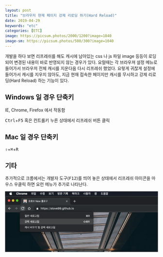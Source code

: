 ```yaml
---
layout: post
title: "브라우저 현재 페이지 강제 리로딩 하기(Hard Reload)"
date: 2019-04-29
keywords: "etc"
categories: [ETC]
image: https://picsum.photos/2000/1200?image=1040
image-sm: https://picsum.photos/500/300?image=1040
---
```


개발을 하다 보면 리프레쉬를 해도 캐시에 남아있는 css 나 js 파일 image 등등이 로딩되어 변경된 내용이 바로 반영되지 않는 경우가 있다.
요럴때는 각 브라우져 설정 메뉴로 들어가서 브라우저 전체 캐시를 지운다음 다시 리프레쉬 했었다.
요렇게 귀찮게 설정에 들어가서 캐시를 지우지 않아도, 지금 현재 접속한 페이지만 캐시를 무시하고 강제 리로딩(Hard Reload) 하는 기능이 있다.

## Windows 일 경우 단축키

IE, Chrome, Firefox 에서 작동함

<kbd>Ctrl</kbd>+<kbd>F5</kbd> 혹은 컨트롤키 누른 상태에서 리프레쉬 버튼 클릭

## Mac 일 경우 단축키

<kbd>⇧</kbd>+<kbd>⌘</kbd>+<kbd>R</kbd>

## 기타

추가적으로 크롬에서는 개발자 도구(<kbd>F12</kbd>)를 띄어 놓은 상태에서 리프레쉬 아이콘을 마우스 우클릭 하면 요런 메뉴가 추가로 나타난다.

<img src="/assets/attach/201904/hard_reload.png" style="width:900px;">
